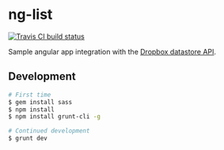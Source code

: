 # ng-list

[![Travis CI build status](https://travis-ci.org/phawk/ng-list.png)](https://travis-ci.org/phawk/ng-list#)

Sample angular app integration with the [Dropbox datastore API](https://www.dropbox.com/developers/datastore/tutorial/js).

## Development

```sh
# First time
$ gem install sass
$ npm install
$ npm install grunt-cli -g

# Continued development
$ grunt dev
```
